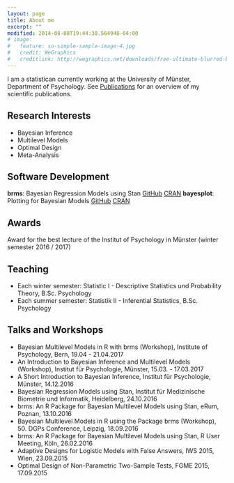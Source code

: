 ```yaml
---
layout: page
title: About me
excerpt: ""
modified: 2014-08-08T19:44:38.564948-04:00
# image:
#   feature: so-simple-sample-image-4.jpg
#   credit: WeGraphics
#   creditlink: http://wegraphics.net/downloads/free-ultimate-blurred-background-pack/
---
```


I am a statistican currently working at the University of Münster, Department of Psychology.
See [Publications](publications) for an overview of my scientific publications.

## Research Interests

* Bayesian Inference
* Multilevel Models
* Optimal Design
* Meta-Analysis

## Software Development

**brms**: Bayesian Regression Models using Stan [GitHub](https://github.com/paul-buerkner/brms) [CRAN](https://CRAN.R-project.org/package=brms)
**bayesplot**: Plotting for Bayesian Models [GitHub](https://github.com/stan-dev/bayesplot) [CRAN](https://CRAN.R-project.org/package=bayesplot)

## Awards

Award for the best lecture of the Institut of Psychology in Münster (winter semester 2016 / 2017) 

## Teaching

* Each winter semester: Statistic I - Descriptive Statistics und Probability Theory, B.Sc. Psychology
* Each summer semester: Statistik II - Inferential Statistics, B.Sc. Psychology

## Talks and Workshops

* Bayesian Multilevel Models in R with brms (Workshop), Institute of Psychology, Bern, 19.04 - 21.04.2017
* An Introduction to Bayesian Inference and Multilevel Models (Workshop), Institut für Psychologie, Münster, 15.03. - 17.03.2017
* A Short Introduction to Bayesian Inference, Institut für Psychologie, Münster, 14.12.2016
* Bayesian Regression Models using Stan, Institut für Medizinische Biometrie und Informatik, Heidelberg, 24.10.2016
* brms: An R Package for Bayesian Multilevel Models using Stan, eRum, Poznan, 13.10.2016 
* Bayesian Multilevel Models in R using the Package brms (Workshop), 50. DGPs Conference, Leipzig, 18.09.2016
* brms: An R Package for Bayesian Multilevel Models using Stan, R User Meeting, Köln, 26.02.2016
* Adaptive Designs for Logistic Models with False Answers, IWS 2015, Wien, 23.09.2015
* Optimal Design of Non-Parametric Two-Sample Tests, FGME 2015, 17.09.2015
